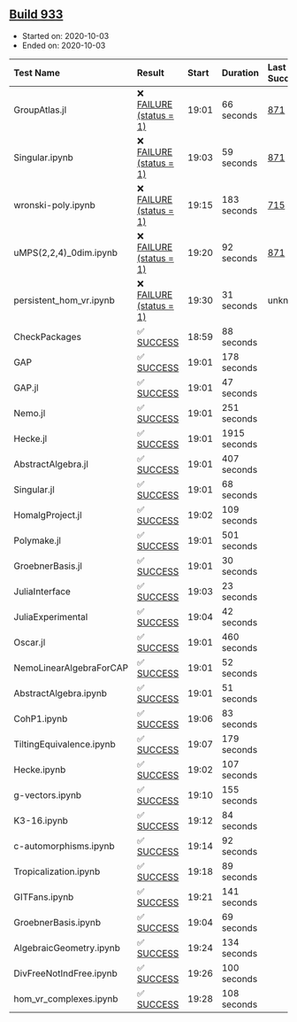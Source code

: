 ## [Build 933](https://oscarci.mathematik.uni-kl.de/job/oscar-stable/933/)

* Started on: 2020-10-03
* Ended on: 2020-10-03

| Test Name    | Result | Start | Duration | Last Success | First Failure |
|:-------------|:-------|:------|:---------|:-------------|:--------------|
| GroupAtlas.jl | ❌ [FAILURE (status = 1)](https://oscarci.mathematik.uni-kl.de/job/oscar-stable/933/artifact/logs/build-933/GroupAtlas.jl.log) | 19:01 | 66 seconds | [871](https://oscarci.mathematik.uni-kl.de/job/oscar-stable/871/) | [872](https://oscarci.mathematik.uni-kl.de/job/oscar-stable/872/) |
| Singular.ipynb | ❌ [FAILURE (status = 1)](https://oscarci.mathematik.uni-kl.de/job/oscar-stable/933/artifact/logs/build-933/Singular.ipynb.log) | 19:03 | 59 seconds | [871](https://oscarci.mathematik.uni-kl.de/job/oscar-stable/871/) | [872](https://oscarci.mathematik.uni-kl.de/job/oscar-stable/872/) |
| wronski-poly.ipynb | ❌ [FAILURE (status = 1)](https://oscarci.mathematik.uni-kl.de/job/oscar-stable/933/artifact/logs/build-933/wronski-poly.ipynb.log) | 19:15 | 183 seconds | [715](https://oscarci.mathematik.uni-kl.de/job/oscar-stable/715/) | [716](https://oscarci.mathematik.uni-kl.de/job/oscar-stable/716/) |
| uMPS(2,2,4)_0dim.ipynb | ❌ [FAILURE (status = 1)](https://oscarci.mathematik.uni-kl.de/job/oscar-stable/933/artifact/logs/build-933/uMPS-2-2-4-_0dim.ipynb.log) | 19:20 | 92 seconds | [871](https://oscarci.mathematik.uni-kl.de/job/oscar-stable/871/) | [872](https://oscarci.mathematik.uni-kl.de/job/oscar-stable/872/) |
| persistent_hom_vr.ipynb | ❌ [FAILURE (status = 1)](https://oscarci.mathematik.uni-kl.de/job/oscar-stable/933/artifact/logs/build-933/persistent_hom_vr.ipynb.log) | 19:30 | 31 seconds | unknown | unknown |
| CheckPackages | ✅ [SUCCESS](https://oscarci.mathematik.uni-kl.de/job/oscar-stable/933/artifact/logs/build-933/CheckPackages.log) | 18:59 | 88 seconds |  |  |
| GAP | ✅ [SUCCESS](https://oscarci.mathematik.uni-kl.de/job/oscar-stable/933/artifact/logs/build-933/GAP.log) | 19:01 | 178 seconds |  |  |
| GAP.jl | ✅ [SUCCESS](https://oscarci.mathematik.uni-kl.de/job/oscar-stable/933/artifact/logs/build-933/GAP.jl.log) | 19:01 | 47 seconds |  |  |
| Nemo.jl | ✅ [SUCCESS](https://oscarci.mathematik.uni-kl.de/job/oscar-stable/933/artifact/logs/build-933/Nemo.jl.log) | 19:01 | 251 seconds |  |  |
| Hecke.jl | ✅ [SUCCESS](https://oscarci.mathematik.uni-kl.de/job/oscar-stable/933/artifact/logs/build-933/Hecke.jl.log) | 19:01 | 1915 seconds |  |  |
| AbstractAlgebra.jl | ✅ [SUCCESS](https://oscarci.mathematik.uni-kl.de/job/oscar-stable/933/artifact/logs/build-933/AbstractAlgebra.jl.log) | 19:01 | 407 seconds |  |  |
| Singular.jl | ✅ [SUCCESS](https://oscarci.mathematik.uni-kl.de/job/oscar-stable/933/artifact/logs/build-933/Singular.jl.log) | 19:01 | 68 seconds |  |  |
| HomalgProject.jl | ✅ [SUCCESS](https://oscarci.mathematik.uni-kl.de/job/oscar-stable/933/artifact/logs/build-933/HomalgProject.jl.log) | 19:02 | 109 seconds |  |  |
| Polymake.jl | ✅ [SUCCESS](https://oscarci.mathematik.uni-kl.de/job/oscar-stable/933/artifact/logs/build-933/Polymake.jl.log) | 19:01 | 501 seconds |  |  |
| GroebnerBasis.jl | ✅ [SUCCESS](https://oscarci.mathematik.uni-kl.de/job/oscar-stable/933/artifact/logs/build-933/GroebnerBasis.jl.log) | 19:01 | 30 seconds |  |  |
| JuliaInterface | ✅ [SUCCESS](https://oscarci.mathematik.uni-kl.de/job/oscar-stable/933/artifact/logs/build-933/JuliaInterface.log) | 19:03 | 23 seconds |  |  |
| JuliaExperimental | ✅ [SUCCESS](https://oscarci.mathematik.uni-kl.de/job/oscar-stable/933/artifact/logs/build-933/JuliaExperimental.log) | 19:04 | 42 seconds |  |  |
| Oscar.jl | ✅ [SUCCESS](https://oscarci.mathematik.uni-kl.de/job/oscar-stable/933/artifact/logs/build-933/Oscar.jl.log) | 19:01 | 460 seconds |  |  |
| NemoLinearAlgebraForCAP | ✅ [SUCCESS](https://oscarci.mathematik.uni-kl.de/job/oscar-stable/933/artifact/logs/build-933/NemoLinearAlgebraForCAP.log) | 19:01 | 52 seconds |  |  |
| AbstractAlgebra.ipynb | ✅ [SUCCESS](https://oscarci.mathematik.uni-kl.de/job/oscar-stable/933/artifact/logs/build-933/AbstractAlgebra.ipynb.log) | 19:01 | 51 seconds |  |  |
| CohP1.ipynb | ✅ [SUCCESS](https://oscarci.mathematik.uni-kl.de/job/oscar-stable/933/artifact/logs/build-933/CohP1.ipynb.log) | 19:06 | 83 seconds |  |  |
| TiltingEquivalence.ipynb | ✅ [SUCCESS](https://oscarci.mathematik.uni-kl.de/job/oscar-stable/933/artifact/logs/build-933/TiltingEquivalence.ipynb.log) | 19:07 | 179 seconds |  |  |
| Hecke.ipynb | ✅ [SUCCESS](https://oscarci.mathematik.uni-kl.de/job/oscar-stable/933/artifact/logs/build-933/Hecke.ipynb.log) | 19:02 | 107 seconds |  |  |
| g-vectors.ipynb | ✅ [SUCCESS](https://oscarci.mathematik.uni-kl.de/job/oscar-stable/933/artifact/logs/build-933/g-vectors.ipynb.log) | 19:10 | 155 seconds |  |  |
| K3-16.ipynb | ✅ [SUCCESS](https://oscarci.mathematik.uni-kl.de/job/oscar-stable/933/artifact/logs/build-933/K3-16.ipynb.log) | 19:12 | 84 seconds |  |  |
| c-automorphisms.ipynb | ✅ [SUCCESS](https://oscarci.mathematik.uni-kl.de/job/oscar-stable/933/artifact/logs/build-933/c-automorphisms.ipynb.log) | 19:14 | 92 seconds |  |  |
| Tropicalization.ipynb | ✅ [SUCCESS](https://oscarci.mathematik.uni-kl.de/job/oscar-stable/933/artifact/logs/build-933/Tropicalization.ipynb.log) | 19:18 | 89 seconds |  |  |
| GITFans.ipynb | ✅ [SUCCESS](https://oscarci.mathematik.uni-kl.de/job/oscar-stable/933/artifact/logs/build-933/GITFans.ipynb.log) | 19:21 | 141 seconds |  |  |
| GroebnerBasis.ipynb | ✅ [SUCCESS](https://oscarci.mathematik.uni-kl.de/job/oscar-stable/933/artifact/logs/build-933/GroebnerBasis.ipynb.log) | 19:04 | 69 seconds |  |  |
| AlgebraicGeometry.ipynb | ✅ [SUCCESS](https://oscarci.mathematik.uni-kl.de/job/oscar-stable/933/artifact/logs/build-933/AlgebraicGeometry.ipynb.log) | 19:24 | 134 seconds |  |  |
| DivFreeNotIndFree.ipynb | ✅ [SUCCESS](https://oscarci.mathematik.uni-kl.de/job/oscar-stable/933/artifact/logs/build-933/DivFreeNotIndFree.ipynb.log) | 19:26 | 100 seconds |  |  |
| hom_vr_complexes.ipynb | ✅ [SUCCESS](https://oscarci.mathematik.uni-kl.de/job/oscar-stable/933/artifact/logs/build-933/hom_vr_complexes.ipynb.log) | 19:28 | 108 seconds |  |  |
